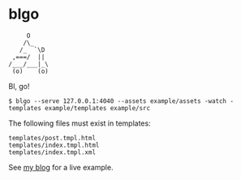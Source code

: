 # blgo

         O
        /\_
       /_  `\D
     ,===/  ||
    /___/___|_\
     (o)    (o)

Bl, go!

    $ blgo --serve 127.0.0.1:4040 --assets example/assets -watch -templates example/templates example/src

The following files must exist in templates:

    templates/post.tmpl.html
    templates/index.tmpl.html
    templates/index.tmpl.xml

See [my blog](https://github.com/siadat/siadat.github.io) for a live example.
